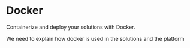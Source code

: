 # Docker

Containerize and deploy your solutions with Docker.

We need to explain how docker is used in the solutions and the platform

